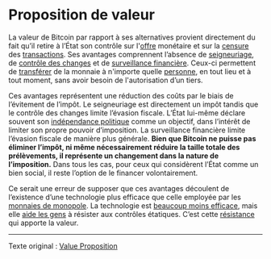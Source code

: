 Proposition de valeur
=====================

La valeur de Bitcoin par rapport à ses alternatives provient directement du fait qu’il retire à l’État son contrôle sur l'[offre](ch101-glossary.md#offre) monétaire et sur la [censure](ch101-glossary.md#censure) des [transactions](ch101-glossary.md#transaction). Ses avantages comprennent l’absence de [seigneuriage](https://fr.wikipedia.org/wiki/Seigneuriage), de [contrôle des changes](https://fr.wikipedia.org/wiki/Contr%C3%B4le_des_changes) et de [surveillance financière](https://fr.wikipedia.org/wiki/Know_your_customer). Ceux-ci permettent de [transférer](ch101-glossary.md#transfert) de la monnaie à n'importe quelle [personne](ch101-glossary.md#personne), en tout lieu et à tout moment, sans avoir besoin de l'autorisation d’un tiers.

Ces avantages représentent une réduction des coûts par le biais de l’évitement de l’impôt. Le seigneuriage est directement un impôt tandis que le contrôle des changes limite l’évasion fiscale. L’État lui-même déclare souvent son [indépendance politique](https://www.federalreserve.gov/faqs/about_12799.htm) comme un objectif, dans l’intérêt de limiter son propre pouvoir d’imposition. La surveillance financière limite l’évasion fiscale de manière plus générale. **Bien que Bitcoin ne puisse pas éliminer l’impôt, ni même nécessairement réduire la taille totale des prélèvements, il représente un changement dans la nature de l’imposition.** Dans tous les cas, pour ceux qui considèrent l’État comme un bien social, il reste l’option de le financer volontairement.

Ce serait une erreur de supposer que ces avantages découlent de l’existence d’une technologie plus efficace que celle employée par les [monnaies de monopole](ch005-money-taxonomy.md). La technologie est [beaucoup moins efficace](ch018-scalability-principle.md), mais elle [aide les gens](ch016-risk-sharing-principle.md) à résister aux contrôles étatiques. C’est cette [résistance](ch004-axiom-of-resistance.md) qui apporte la valeur.

---

Texte original : [Value Proposition](https://github.com/libbitcoin/libbitcoin-system/wiki/Value-Proposition)
